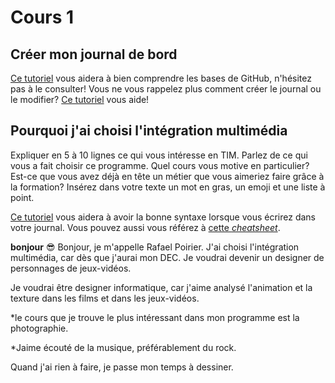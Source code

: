 # Cours 1
## Créer mon journal de bord
[Ce tutoriel](https://guides.github.com/activities/hello-world/) vous aidera à bien comprendre les bases de GitHub, n'hésitez pas à le consulter!
Vous ne vous rappelez plus comment créer le journal ou le modifier? [Ce tutoriel](https://youtu.be/lX3bpuLK_Sg) vous aide! 

## Pourquoi j'ai choisi l'intégration multimédia
Expliquer en 5 à 10 lignes ce qui vous intéresse en TIM. Parlez de ce qui vous a fait choisir ce programme. Quel cours vous motive en particulier? Est-ce que vous avez déjà en tête un métier que vous aimeriez faire grâce à la formation? Insérez dans votre texte un mot en gras, un emoji et une liste à point. 

[Ce tutoriel](https://guides.github.com/features/mastering-markdown/) vous aidera à avoir la bonne syntaxe lorsque vous écrirez dans votre journal. Vous pouvez aussi vous référez à [cette *cheatsheet*](https://github.com/tchapi/markdown-cheatsheet/blob/master/README.md). 

**bonjour**
😎
Bonjour, je m'appelle Rafael Poirier. J'ai choisi l'intégration multimédia, car dès que j'aurai mon DEC. Je voudrai devenir un designer de personnages de jeux-vidéos.

Je voudrai être designer informatique, car j'aime analysé l'animation et la texture dans les films et dans les jeux-vidéos.

*le cours que je trouve le plus intéressant dans mon programme est la photographie. 

*Jaime écouté de la musique, préférablement du rock.

Quand j'ai rien à faire, je passe mon temps à dessiner.
